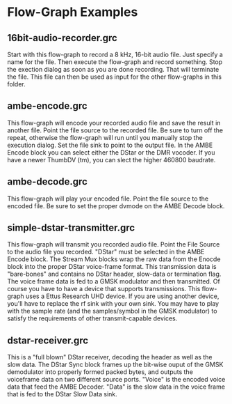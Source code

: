 Flow-Graph Examples
===========
## 16bit-audio-recorder.grc
Start with this flow-graph to record a 8 kHz, 16-bit audio file. Just specify a name for the file. Then execute the flow-graph and record something. Stop the exection dialog as soon as you are done recording. That will terminate the file. This file can then be used as input for the other flow-graphs in this folder.
## ambe-encode.grc
This flow-graph will encode your recorded audio file and save the result in another file. Point the file source to the recorded file. Be sure to turn off the repeat, otherwise the flow-graph will run until you manually stop the execution dialog. Set the file sink to point to the output file. In the AMBE Encode block you can select either the DStar or the DMR vocoder. If you have a newer ThumbDV (tm), you can slect the higher 460800 baudrate.
## ambe-decode.grc
This flow-graph will play your encoded file. Point the file source to the encoded file. Be sure to set the proper dvmode on the AMBE Decode block.
## simple-dstar-transmitter.grc
This flow-graph will transmit you recorded audio file. Point the File Source to the audio file you recorded. "DStar" must be selected in the AMBE Encode block. The Stream Mux blocks wrap the raw data from the Enocde block into the proper DStar voice-frame format. This transmission data is "bare-bones" and contains no DStar header, slow-data or termination flag. The voice frame data is fed to a GMSK modulator and then transmitted. Of course you have to have a device that supports transmissions. This flow-graph uses a Ettus Research UHD device. If you are using another device, you'll have to replace the rf sink with your own sink. You may have to play with the sample rate (and the samples/symbol in the GMSK modulator) to satisfy the requirements of other transmit-capable devices.
## dstar-receiver.grc
This is a "full blown" DStar receiver, decoding the header as well as the slow data. The DStar Sync block frames up the bit-wise ouput of the GMSK demodulator into properly formed packed bytes, and outputs the voiceframe data on two different source ports. "Voice" is the encoded voice data that feed the AMBE Decoder. "Data" is the slow data in the voice frame that is fed to the DStar Slow Data sink.
